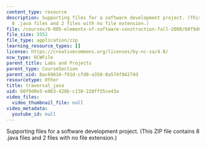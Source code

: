 ```yaml
---
content_type: resource
description: Supporting files for a software development project. (This ZIP file contains
  8 .java files and 2 files with no file extension.)
file: /courses/6-005-elements-of-software-construction-fall-2008/60f9d0e5e863428bc138228ff55ce43a_traversal_java.zip
file_size: 3552
file_type: application/zip
learning_resource_types: []
license: https://creativecommons.org/licenses/by-nc-sa/4.0/
ocw_type: OCWFile
parent_title: Labs and Projects
parent_type: CourseSection
parent_uid: 8ac69634-f91d-cfd0-a350-0a574f84274d
resourcetype: Other
title: traversal_java
uid: 60f9d0e5-e863-428b-c138-228ff55ce43a
video_files:
  video_thumbnail_file: null
video_metadata:
  youtube_id: null
---
```

Supporting files for a software development project. (This ZIP file contains 8 .java files and 2 files with no file extension.)